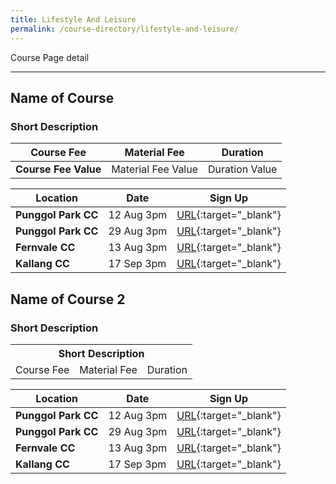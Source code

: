 ```yaml
---
title: Lifestyle And Leisure
permalink: /course-directory/lifestyle-and-leisure/
---
```


Course Page detail

---

## Name of Course
### Short Description

| Course Fee | Material Fee | Duration |
|-------------|------|--------------|
| **Course Fee Value** | Material Fee Value | Duration Value |



| Location | Date | Sign Up |
|-------------|------|--------------|
| **Punggol Park CC** | 12 Aug 3pm | [URL](https://www.onepa.sg/){:target="&#95;blank"} |
| **Punggol Park CC** | 29 Aug 3pm | [URL](https://www.onepa.sg/){:target="&#95;blank"} |
| **Fernvale CC** | 13 Aug 3pm | [URL](https://www.onepa.sg/){:target="&#95;blank"} |
| **Kallang CC** | 17 Sep 3pm | [URL](https://www.onepa.sg/){:target="&#95;blank"} |

## Name of Course 2
### Short Description

<table class="table-h">
  <tr>
    <th colspan="3">Short Description</th>
  </tr>
  <tr>
    <td>Course Fee</td>
    <td>Material Fee</td>
    <td>Duration</td>
  </tr>
</table>



| Location | Date | Sign Up |
|-------------|------|--------------|
| **Punggol Park CC** | 12 Aug 3pm | [URL](https://www.onepa.sg/){:target="&#95;blank"} |
| **Punggol Park CC** | 29 Aug 3pm | [URL](https://www.onepa.sg/){:target="&#95;blank"} |
| **Fernvale CC** | 13 Aug 3pm | [URL](https://www.onepa.sg/){:target="&#95;blank"} |
| **Kallang CC** | 17 Sep 3pm | [URL](https://www.onepa.sg/){:target="&#95;blank"} |
